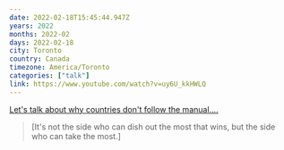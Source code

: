 ```yaml
---
date: 2022-02-18T15:45:44.947Z
years: 2022
months: 2022-02
days: 2022-02-18
city: Toronto
country: Canada
timezone: America/Toronto
categories: ["talk"]
link: https://www.youtube.com/watch?v=uy6U_kkHWLQ
---
```

[Let's talk about why countries don't follow the manual....](https://www.youtube.com/watch?v=uy6U_kkHWLQ)

> [It's not the side who can dish out the most that wins, but the side who can take the most.]
